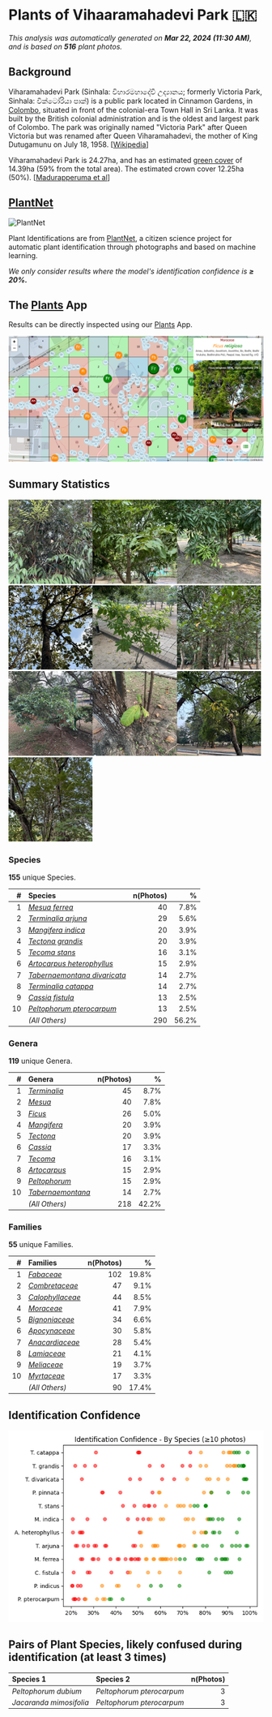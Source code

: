 # Plants of Vihaaramahadevi Park :sri_lanka:

*This analysis was automatically generated on  **Mar 22, 2024 (11:30 AM)**, and is based on  **516** plant photos.*

## Background

Viharamahadevi Park (Sinhala: විහාරමහාදේවී උද්‍යානය; formerly Victoria Park, Sinhala: වික්ටෝරියා පාක්) is a public park located in Cinnamon Gardens, in [Colombo](https://en.wikipedia.org/wiki/Colombo), situated in front of the colonial-era Town Hall in Sri Lanka. It was built by the British colonial administration and is the oldest and largest park of Colombo. The park was originally named "Victoria Park" after Queen Victoria but was renamed after Queen Viharamahadevi, the mother of King Dutugamunu on July 18, 1958. [[Wikipedia](https://en.wikipedia.org/wiki/Viharamahadevi_Park)]

Viharamahadevi Park is 24.27ha, and has an estimated [green cover](https://en.wikipedia.org/wiki/Vegetation) of 14.39ha (59% from the total area). The estimated crown cover 12.25ha (50%). [[Madurapperuma et al](https://www.researchgate.net/publication/282250239_CrownTree_cover_of_Viharamahadevi_Park_Colombo)]

## [PlantNet](https://plantnet.org)

![PlantNet](https://plantnet.org/wp-content/uploads/2020/12/plantnet_header.png)

Plant Identifications are from  [PlantNet](https://plantnet.org), a citizen science project for automatic plant identification through photographs and based on machine learning.

*We only consider results where the model's identification confidence is **≥ 20%.***

## The [Plants](https://nuuuwan.github.io/plants) App

Results can be directly inspected using our [Plants](https://nuuuwan.github.io/plants) App.

![App](images/app.png)

## Summary Statistics

<img src="data/images/Photo-2024-03-11-07-03-27.jpg" alt="Mesua ferrea" width="33%" style= /><img src="data/images/Photo-2024-03-21-07-08-12.jpg" alt="Terminalia arjuna" width="33%" style= /><img src="data/images/Photo-2024-03-21-08-12-16.jpg" alt="Mangifera indica" width="33%" style= /><img src="data/images/Photo-2024-03-19-07-18-25.jpg" alt="Tectona grandis" width="33%" style= /><img src="data/images/Photo-2024-03-11-06-40-57.jpg" alt="Tecoma stans" width="33%" style= /><img src="data/images/Photo-2024-03-08-07-07-47.jpg" alt="Artocarpus heterophyllus" width="33%" style= /><img src="data/images/Photo-2024-03-11-06-27-36.jpg" alt="Tabernaemontana divaricata" width="33%" style= /><img src="data/images/Photo-2024-03-11-06-36-36.jpg" alt="Terminalia catappa" width="33%" style= /><img src="data/images/Photo-2024-03-08-07-09-59.jpg" alt="Cassia fistula" width="33%" style= /><img src="data/images/Photo-2024-03-22-08-05-36.jpg" alt="Peltophorum pterocarpum" width="33%" style= />

### Species

**155** unique Species.

| # | Species | n(Photos) | % |
| ---: | :--- | ---: | ---: |
| 1 | [*Mesua ferrea*](https://en.wikipedia.org/wiki/Mesua_ferrea) | 40 | 7.8% |
| 2 | [*Terminalia arjuna*](https://en.wikipedia.org/wiki/Terminalia_arjuna) | 29 | 5.6% |
| 3 | [*Mangifera indica*](https://en.wikipedia.org/wiki/Mangifera_indica) | 20 | 3.9% |
| 4 | [*Tectona grandis*](https://en.wikipedia.org/wiki/Tectona_grandis) | 20 | 3.9% |
| 5 | [*Tecoma stans*](https://en.wikipedia.org/wiki/Tecoma_stans) | 16 | 3.1% |
| 6 | [*Artocarpus heterophyllus*](https://en.wikipedia.org/wiki/Artocarpus_heterophyllus) | 15 | 2.9% |
| 7 | [*Tabernaemontana divaricata*](https://en.wikipedia.org/wiki/Tabernaemontana_divaricata) | 14 | 2.7% |
| 8 | [*Terminalia catappa*](https://en.wikipedia.org/wiki/Terminalia_catappa) | 14 | 2.7% |
| 9 | [*Cassia fistula*](https://en.wikipedia.org/wiki/Cassia_fistula) | 13 | 2.5% |
| 10 | [*Peltophorum pterocarpum*](https://en.wikipedia.org/wiki/Peltophorum_pterocarpum) | 13 | 2.5% |
|  | *(All Others)* | 290 | 56.2% |

### Genera

**119** unique Genera.

| # | Genera | n(Photos) | % |
| ---: | :--- | ---: | ---: |
| 1 | [*Terminalia*](https://en.wikipedia.org/wiki/Terminalia) | 45 | 8.7% |
| 2 | [*Mesua*](https://en.wikipedia.org/wiki/Mesua) | 40 | 7.8% |
| 3 | [*Ficus*](https://en.wikipedia.org/wiki/Ficus) | 26 | 5.0% |
| 4 | [*Mangifera*](https://en.wikipedia.org/wiki/Mangifera) | 20 | 3.9% |
| 5 | [*Tectona*](https://en.wikipedia.org/wiki/Tectona) | 20 | 3.9% |
| 6 | [*Cassia*](https://en.wikipedia.org/wiki/Cassia) | 17 | 3.3% |
| 7 | [*Tecoma*](https://en.wikipedia.org/wiki/Tecoma) | 16 | 3.1% |
| 8 | [*Artocarpus*](https://en.wikipedia.org/wiki/Artocarpus) | 15 | 2.9% |
| 9 | [*Peltophorum*](https://en.wikipedia.org/wiki/Peltophorum) | 15 | 2.9% |
| 10 | [*Tabernaemontana*](https://en.wikipedia.org/wiki/Tabernaemontana) | 14 | 2.7% |
|  | *(All Others)* | 218 | 42.2% |

### Families

**55** unique Families.

| # | Families | n(Photos) | % |
| ---: | :--- | ---: | ---: |
| 1 | [*Fabaceae*](https://en.wikipedia.org/wiki/Fabaceae) | 102 | 19.8% |
| 2 | [*Combretaceae*](https://en.wikipedia.org/wiki/Combretaceae) | 47 | 9.1% |
| 3 | [*Calophyllaceae*](https://en.wikipedia.org/wiki/Calophyllaceae) | 44 | 8.5% |
| 4 | [*Moraceae*](https://en.wikipedia.org/wiki/Moraceae) | 41 | 7.9% |
| 5 | [*Bignoniaceae*](https://en.wikipedia.org/wiki/Bignoniaceae) | 34 | 6.6% |
| 6 | [*Apocynaceae*](https://en.wikipedia.org/wiki/Apocynaceae) | 30 | 5.8% |
| 7 | [*Anacardiaceae*](https://en.wikipedia.org/wiki/Anacardiaceae) | 28 | 5.4% |
| 8 | [*Lamiaceae*](https://en.wikipedia.org/wiki/Lamiaceae) | 21 | 4.1% |
| 9 | [*Meliaceae*](https://en.wikipedia.org/wiki/Meliaceae) | 19 | 3.7% |
| 10 | [*Myrtaceae*](https://en.wikipedia.org/wiki/Myrtaceae) | 17 | 3.3% |
|  | *(All Others)* | 90 | 17.4% |

## Identification Confidence

![](images/identification_score.species.png)

## Pairs of Plant Species, likely confused during identification (at least 3 times)

| Species 1 | Species 2 | n(Photos) |
| :--- | :--- | ---: |
| *Peltophorum dubium* | *Peltophorum pterocarpum* | 3 |
| *Jacaranda mimosifolia* | *Peltophorum pterocarpum* | 3 |
